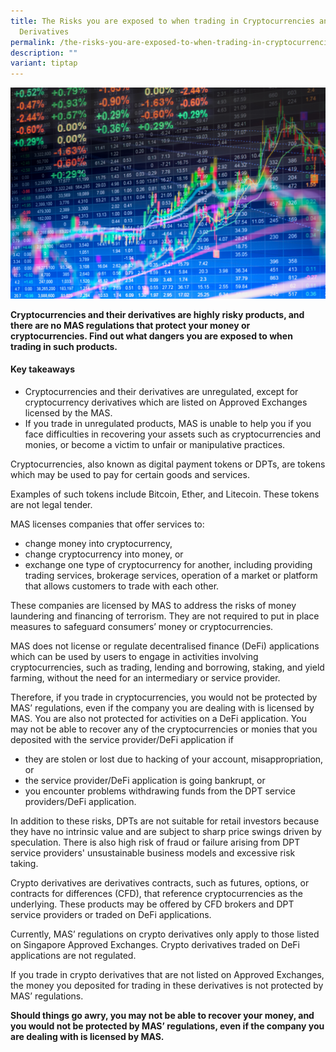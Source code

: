 ```yaml
---
title: The Risks you are exposed to when trading in Cryptocurrencies and their
  Derivatives
permalink: /the-risks-you-are-exposed-to-when-trading-in-cryptocurrencies-and-their-derivatives/
description: ""
variant: tiptap
---
```

![Risks when trading in crypto](/images/crypto%20coins%20tokens.jfif)

**Cryptocurrencies and their derivatives are highly risky products, and there are no MAS regulations that protect your money or cryptocurrencies. Find out what dangers you are exposed to when trading in such products.**

#### Key takeaways

*   Cryptocurrencies and their derivatives are unregulated, except for cryptocurrency derivatives which are listed on Approved Exchanges licensed by the MAS.
*   If you trade in unregulated products, MAS is unable to help you if you face difficulties in recovering your assets such as cryptocurrencies and monies, or become a victim to unfair or manipulative practices.

Cryptocurrencies, also known as digital payment tokens or DPTs, are tokens which may be used to pay for certain goods and services.

Examples of such tokens include Bitcoin, Ether, and Litecoin. These tokens are not legal tender.

MAS licenses companies that offer services to:

*   change money into cryptocurrency,
*   change cryptocurrency into money, or
*   exchange one type of cryptocurrency for another, including providing trading services, brokerage services, operation of a market or platform that allows customers to trade with each other.

These companies are licensed by MAS to address the risks of money laundering and financing of terrorism. They are not required to put in place measures to safeguard consumers’ money or cryptocurrencies.

MAS does not license or regulate decentralised finance (DeFi) applications which can be used by users to engage in activities involving cryptocurrencies, such as trading, lending and borrowing, staking, and yield farming, without the need for an intermediary or service provider. 

Therefore, if you trade in cryptocurrencies, you would not be protected by MAS’ regulations, even if the company you are dealing with is licensed by MAS. You are also not protected for activities on a DeFi application. You may not be able to recover any of the cryptocurrencies or monies that you deposited with the service provider/DeFi application if 

*   they are stolen or lost due to hacking of your account, misappropriation, or
*   the service provider/DeFi application is going bankrupt, or
*   you encounter problems withdrawing funds from the DPT service providers/DeFi application.

In addition to these risks, DPTs are not suitable for retail investors because they have no intrinsic value and are subject to sharp price swings driven by speculation. There is also high risk of fraud or failure arising from DPT service providers' unsustainable business models and excessive risk taking. 

Crypto derivatives are derivatives contracts, such as futures, options, or contracts for differences (CFD), that reference cryptocurrencies as the underlying. These products may be offered by CFD brokers and DPT service providers or traded on DeFi applications.

Currently, MAS’ regulations on crypto derivatives only apply to those listed on Singapore Approved Exchanges. Crypto derivatives traded on DeFi applications are not regulated. 

If you trade in crypto derivatives that are not listed on Approved Exchanges, the money you deposited for trading in these derivatives is not protected by MAS’ regulations.

**Should things go awry, you may not be able to recover your money, and you would not be protected by MAS’ regulations, even if the company you are dealing with is licensed by MAS.**